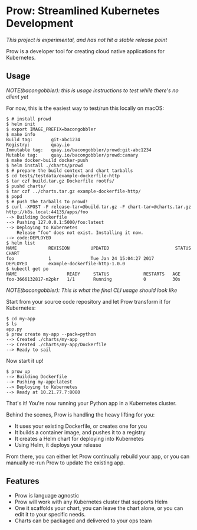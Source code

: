 # Prow: Streamlined Kubernetes Development

_This project is experimental, and has not hit a stable release point_

Prow is a developer tool for creating cloud native applications for Kubernetes.

## Usage

_NOTE(bacongobbler): this is usage instructions to test while there's no client yet_

For now, this is the easiest way to test/run this locally on macOS:

```
$ # install prowd
$ helm init
$ export IMAGE_PREFIX=bacongobbler
$ make info
Build tag:       git-abc1234
Registry:        quay.io
Immutable tag:   quay.io/bacongobbler/prowd:git-abc1234
Mutable tag:     quay.io/bacongobbler/prowd:canary
$ make docker-build docker-push
$ helm install ./charts/prowd
$ # prepare the build context and chart tarballs
$ cd tests/testdata/example-dockerfile-http
$ tar czf build.tar.gz Dockerfile rootfs/
$ pushd charts/
$ tar czf ../charts.tar.gz example-dockerfile-http/
$ popd
$ # push the tarballs to prowd!
$ curl -XPOST -F release-tar=@build.tar.gz -F chart-tar=@charts.tar.gz http://k8s.local:44135/apps/foo
--> Building Dockerfile
--> Pushing 127.0.0.1:5000/foo:latest
--> Deploying to Kubernetes
    Release "foo" does not exist. Installing it now.
--> code:DEPLOYED
$ helm list
NAME            REVISION        UPDATED                         STATUS          CHART
foo             1               Tue Jan 24 15:04:27 2017        DEPLOYED        example-dockerfile-http-1.0.0
$ kubectl get po
NAME                   READY     STATUS             RESTARTS   AGE
foo-3666132817-m2pkr   1/1       Running            0          30s
```

_NOTE(bacongobbler): This is what the final CLI usage should look like_

Start from your source code repository and let Prow transform it for
Kubernetes:

```
$ cd my-app
$ ls
app.py
$ prow create my-app --pack=python
--> Created ./charts/my-app
--> Created ./charts/my-app/Dockerfile
--> Ready to sail
```


Now start it up!

```
$ prow up
--> Building Dockerfile
--> Pushing my-app:latest
--> Deploying to Kubernetes
--> Ready at 10.21.77.7:8080
```

That's it! You're now running your Python app in a Kubernetes cluster.

Behind the scenes, Prow is handling the heavy lifting for you:

- It uses your existing Dockerfile, or creates one for you
- It builds a container image, and pushes it to a registry
- It creates a Helm chart for deploying into Kubernetes
- Using Helm, it deploys your release

From there, you can either let Prow continually rebuild your app, or you can
manually re-run Prow to update the existing app.

## Features

- Prow is language agnostic
- Prow will work with any Kubernetes cluster that supports Helm
- One it scaffolds your chart, you can leave the chart alone, or you can edit
  it to your specific needs.
- Charts can be packaged and delivered to your ops team

